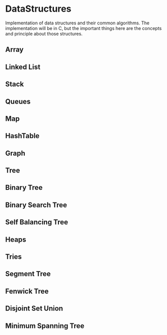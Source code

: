 # DataStructures
Implementation of data structures and their common algorithms.
The implementation will be in C, but the important things here are the concepts and
principle about those structures.

## Array
## Linked List
## Stack
## Queues
## Map
## HashTable
## Graph
## Tree
## Binary Tree
## Binary Search Tree
## Self Balancing Tree
## Heaps
## Tries
## Segment Tree
## Fenwick Tree
## Disjoint Set Union
## Minimum Spanning Tree
